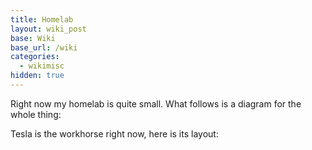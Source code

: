 ```yaml
---
title: Homelab
layout: wiki_post
base: Wiki
base_url: /wiki
categories:
  - wikimisc
hidden: true
---
```


Right now my homelab is quite small. What follows is a diagram for the whole thing:


Tesla is the workhorse right now, here is its layout:

